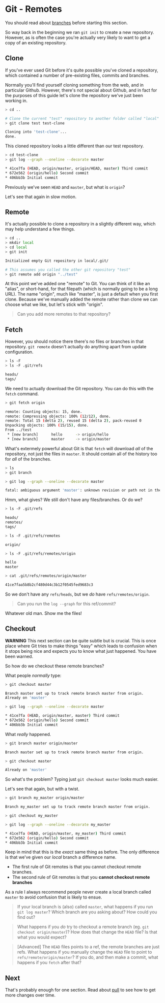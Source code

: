 Git - Remotes
=============

You should read about [branches](branches.md) before starting this section.

So way back in the beginning we ran `git init` to create a
new repository.
However, as is often the case you're actually very likely
to want to get a copy of an existing repository.


Clone
-----

If you've ever used Git before it's quite possible you've cloned a repository,
which contained a number of pre-existing files, commits and branches.

Normally you'll find yourself cloning something from the web, and in
particular Github. However, there's not special about Github,
and in fact for the purposes of this guide let's clone the repository
we've just been working in.

```sh
> cd ..

# Clone the current "test" repository to another folder called "local"
> git clone test test-clone

Cloning into 'test-clone'...
done.
```

This cloned repository looks a little different than our test repository.

```sh
> cd test-clone
> git log --graph --oneline --decorate master

* 41ce7fa (HEAD, origin/master, origin/HEAD, master) Third commit
* 672e562 (origin/hello) Second commit
* 406bb3b Initial commit
```

Previously we've seen `HEAD` and `master`, but what is `origin`?

Let's see that again in slow motion.


Remote
------

It's actually possible to clone a repository in a slightly different way,
which may help understand a few things.

```sh
> cd ..
> mkdir local
> cd local
> git init

Initialized empty Git repository in local/.git/

# This assumes you called the other git repository "test"
> git remote add origin "../test"
```

At this point we've added one "remote" to Git.
You can think of it like an "alias", or short-hand, for that filepath
(which is normally going to be a long URL).
The name "origin", much like "master", is just a default when you
first clone. Because we've manually added the remote rather
than clone we can choose what we like, but let's stick with "origin".


> Can you add more remotes to that repository?


Fetch
-----

However, you should notice there there's no files or branches in that repository.
`git remote` doesn't actually do anything apart from update configuration.

```sh
> ls -F
> ls -F .git/refs

heads/
tags/
```

We need to actually download the Git repository. You can do this with the `fetch` command.

```sh
> git fetch origin

remote: Counting objects: 15, done.
remote: Compressing objects: 100% (12/12), done.
remote: Total 15 (delta 2), reused 15 (delta 2), pack-reused 0
Unpacking objects: 100% (15/15), done.
From ../test
 * [new branch]      hello      -> origin/hello
 * [new branch]      master     -> origin/master
```

What's extermely powerful about Git is that `fetch` will download _all_ of the repository,
not just the files in `master`. It should contain all of the history too for _all_ of
the branches.

```sh
> ls
> git branch

> git log --graph --oneline --decorate master

fatal: ambiguous argument 'master': unknown revision or path not in the working tree.
```

Hmm, what gives? We still don't have any files/branches. Or do we?

```sh
> ls -F .git/refs

heads/
remotes/
tags/

> ls -F .git/refs/remotes

origin/

> ls -F .git/refs/remotes/origin

hello
master

> cat .git/refs/remotes/origin/master

41ce7faa5b8b2cf480d44c3b12f0545fed9683c3
```

So we don't have any `refs/heads`, but we _do_ have `refs/remotes/origin`.

> Can you run the `log --graph` for this ref/commit?

Whatever old man. Show me the files!


Checkout
--------

**WARNING** This next section can be quite subtle but is crucial.
This is once place where Git tries to make things "easy" which leads to
confusion when it stops being nice and expects you to know what just happened.
You have been warned.

So how do we checkout these remote branches?

What people _normally_ type:

```sh
> git checkout master

Branch master set up to track remote branch master from origin.
Already on 'master'

> git log --graph --oneline --decorate master

* 41ce7fa (HEAD, origin/master, master) Third commit
* 672e562 (origin/hello) Second commit
* 406bb3b Initial commit
```

What _really_ happened.

```sh
> git branch master origin/master

Branch master set up to track remote branch master from origin.

> git checkout master

Already on 'master'
```

So what's the problem? Typing just `git checkout master` looks much easier.

Let's see that again, but with a twist.

```sh
> git branch my_master origin/master

Branch my_master set up to track remote branch master from origin.

> git checkout my_master

> git log --graph --oneline --decorate my_master

* 41ce7fa (HEAD, origin/master, my_master) Third commit
* 672e562 (origin/hello) Second commit
* 406bb3b Initial commit
```

Keep in mind that this is the _exact_ same thing as before.
The only difference is that we've given our _local_ branch a difference name.

- The first rule of Git remotes is that
  you cannot checkout remote branches.
- The second rule of Git remotes is that
  you **cannot checkout remote branches**

As a rule I always recommend people never create a local branch called `master`
to avoid confusion that is likely to ensue.


> If your local branch is (also) called `master`, what happens if you run `git log master`?
> Which branch are you asking about?
> How could you find out?

> What happens if you _do_ try to checkout a remote branch
> (eg. `git checkout origin/master`)?
> How does that change the `HEAD` file?
> Is that what you would expect?

> [Advanced] The `HEAD` files points to a ref, the remote branches are just refs.
> What happens if you manually change the `HEAD` file to point to `refs/remote/origin/master`?
> If you do, and then make a commit, what happens if you `fetch` after that?


Next
----

That's probably enough for one section.
Read about [pull](pull.md) to see how to get more changes over time.
